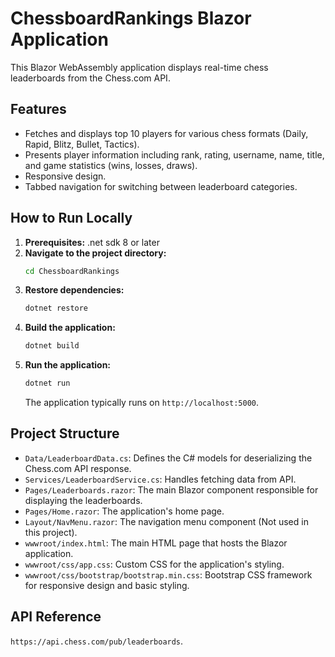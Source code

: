 # ChessboardRankings Blazor Application

This Blazor WebAssembly application displays real-time chess leaderboards from the Chess.com API.

## Features

- Fetches and displays top 10 players for various chess formats (Daily, Rapid, Blitz, Bullet, Tactics).
- Presents player information including rank, rating, username, name, title, and game statistics (wins, losses, draws).
- Responsive design.
- Tabbed navigation for switching between leaderboard categories.

## How to Run Locally

1.  **Prerequisites:** .net sdk 8 or later
2.  **Navigate to the project directory:**
    ```bash
    cd ChessboardRankings
    ```
3.  **Restore dependencies:**
    ```bash
    dotnet restore
    ```
4.  **Build the application:**
    ```bash
    dotnet build
    ```
5.  **Run the application:**
    ```bash
    dotnet run
    ```
    The application typically runs on `http://localhost:5000`.

## Project Structure

-   `Data/LeaderboardData.cs`: Defines the C# models for deserializing the Chess.com API response.
-   `Services/LeaderboardService.cs`: Handles fetching data from API.
-   `Pages/Leaderboards.razor`: The main Blazor component responsible for displaying the leaderboards.
-   `Pages/Home.razor`: The application's home page.
-   `Layout/NavMenu.razor`: The navigation menu component (Not used in this project).
-   `wwwroot/index.html`: The main HTML page that hosts the Blazor application.
-   `wwwroot/css/app.css`: Custom CSS for the application's styling.
-   `wwwroot/css/bootstrap/bootstrap.min.css`: Bootstrap CSS framework for responsive design and basic styling.

## API Reference

`https://api.chess.com/pub/leaderboards`.
